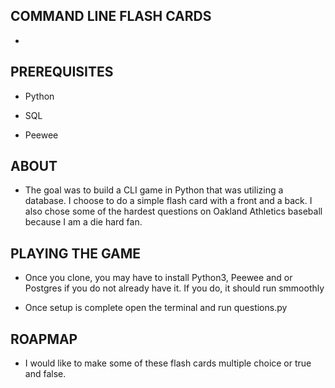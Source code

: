 ## COMMAND LINE FLASH CARDS

- 

## PREREQUISITES

- Python

- SQL

- Peewee

## ABOUT

- The goal was to build a CLI game in Python that was utilizing a database. I choose to do a simple flash card with a front and a back. I also chose some of the hardest questions on Oakland Athletics baseball because I am a die hard fan.

## PLAYING THE GAME

- Once you clone, you may have to install Python3, Peewee and or Postgres if you do not already have it. If you do, it should run smmoothly

- Once setup is complete open the terminal and run questions.py

## ROAPMAP

- I would like to make some of these flash cards multiple choice or true and false.
